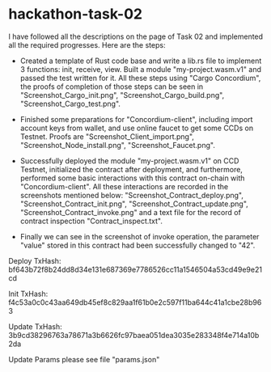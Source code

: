 # hackathon-task-02

I have followed all the descriptions on the page of Task 02 and implemented all the required progresses. Here are the steps:

 - Created a template of Rust code base and write a lib.rs file to implement 3 functions: init, receive, view. Built a module "my-project.wasm.v1" and passed the test written for it. All these steps using "Cargo Concordium", the proofs of completion of those steps can be seen in "Screenshot_Cargo_init.png", "Screenshot_Cargo_build.png", "Screenshot_Cargo_test.png".

 - Finished some preparations for "Concordium-client", including import account keys from wallet, and use online faucet to get some CCDs on Testnet. Proofs are "Screenshot_Client_import.png", "Screenshot_Node_install.png", "Screenshot_Faucet.png".

 - Successfully deployed the module "my-project.wasm.v1" on CCD Testnet, initialized the contract after deployment, and furthermore, performed some basic interactions with this contract on-chain with "Concordium-client". All these interactions are recorded in the screenshots mentioned below: "Screenshot_Contract_deploy.png", "Screenshot_Contract_init.png", "Screenshot_Contract_update.png", "Screenshot_Contract_invoke.png" and a text file for the record of contract inspection "Contract_inspect.txt".

 - Finally we can see in the screenshot of invoke operation, the parameter "value" stored in this contract had been successfully changed to "42".

 Deploy TxHash: bf643b72f8b24dd8d34e131e687369e7786526cc11a1546504a53cd49e9e21cd

 Init TxHash: f4c53a0c0c43aa649db45ef8c829aa1f61b0e2c597f11ba644c41a1cbe28b963
 
 Update TxHash: 3b9cd38296763a78671a3b6626fc97baea051dea3035e283348f4e714a10b2da

 Update Params please see file "params.json"
